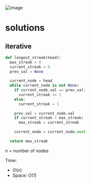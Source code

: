 ![image](https://user-images.githubusercontent.com/12803690/235831668-20dc924a-59cb-47e8-b478-4276b67bf0a3.png)
# solutions
## iterative
```python
def longest_streak(head):
  max_streak = 0
  current_streak = 0
  prev_val = None
  
  current_node = head
  while current_node is not None:
    if current_node.val == prev_val:
      current_streak += 1
    else:
      current_streak = 1
  
    prev_val = current_node.val
    if current_streak > max_streak:
      max_streak = current_streak
    
    current_node = current_node.next
    
  return max_streak
```
n = number of nodes

Time: 
* O(n)
* Space: O(1)
